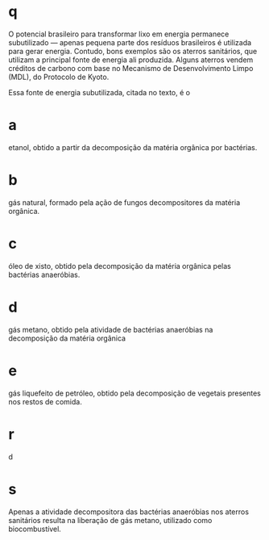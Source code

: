 # q
O potencial brasileiro para transformar lixo em energia permanece subutilizado — apenas pequena parte dos resíduos brasileiros é utilizada para gerar energia. Contudo, bons exemplos são os aterros sanitários, que utilizam a principal fonte de energia ali produzida. Alguns aterros vendem créditos de carbono com base no Mecanismo de Desenvolvimento Limpo (MDL), do Protocolo de Kyoto.

Essa fonte de energia subutilizada, citada no texto, é o

# a
etanol, obtido a partir da decomposição da matéria orgânica por bactérias.

# b
gás natural, formado pela ação de fungos decompositores da matéria orgânica.

# c
óleo de xisto, obtido pela decomposição da matéria orgânica pelas bactérias anaeróbias.

# d
gás metano, obtido pela atividade de bactérias anaeróbias na decomposição da matéria orgânica

# e
gás liquefeito de petróleo, obtido pela decomposição de vegetais presentes nos restos de comida.

# r
d

# s
Apenas a atividade decompositora das bactérias anaeróbias nos aterros sanitários resulta na liberação de gás metano, utilizado como biocombustível.
